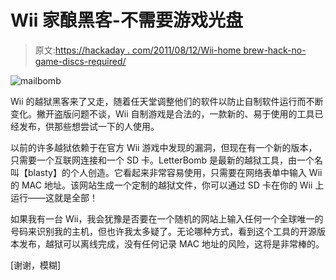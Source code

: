 # Wii 家酿黑客-不需要游戏光盘

> 原文:[https://hackaday . com/2011/08/12/Wii-home brew-hack-no-game-discs-required/](https://hackaday.com/2011/08/12/wii-homebrew-hack-no-game-discs-required/)

![](../Images/ad84e84477ab60da708bf0aa00e7c9be.png "mailbomb")

Wii 的越狱黑客来了又走，随着任天堂调整他们的软件以防止自制软件运行而不断变化。撇开盗版问题不谈，Wii 自制游戏是合法的，一款新的、易于使用的工具已经发布，供那些想尝试一下的人使用。

以前的许多越狱依赖于在官方 Wii 游戏中发现的漏洞，但现在有一个新的版本，只需要一个互联网连接和一个 SD 卡。LetterBomb 是最新的越狱工具，由一个名叫【blasty】的个人创造。它看起来非常容易使用，只需要在网络表单中输入 Wii 的 MAC 地址。该网站生成一个定制的越狱文件，你可以通过 SD 卡在你的 Wii 上运行——这就是全部！

如果我有一台 Wii，我会犹豫是否要在一个随机的网站上输入任何一个全球唯一的号码来识别我的主机，但也许我太多疑了。无论哪种方式，看到这个工具的开源版本发布，越狱可以离线完成，没有任何记录 MAC 地址的风险，这将是非常棒的。

[谢谢，模糊]